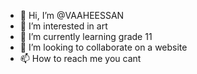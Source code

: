 - 👋 Hi, I’m @VAAHEESSAN
- 👀 I’m interested in art
- 🌱 I’m currently learning grade 11
- 💞️ I’m looking to collaborate on a website
- 📫 How to reach me you cant

<!---
VAAHEESSAN/VAAHEESSAN is a ✨ special ✨ repository because its `README.md` (this file) appears on your GitHub profile.
You can click the Preview link to take a look at your changes.
--->
